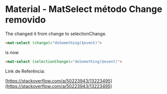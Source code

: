 # Material - MatSelect método Change removido

The changed it from change to selectionChange.

```html
<mat-select (change)="doSomething($event)">
```

is now

```html
<mat-select (selectionChange)="doSomething($event)">
```

Link de Referência:

[https://stackoverflow.com/a/50223943/13223495](https://stackoverflow.com/a/50223943/13223495)